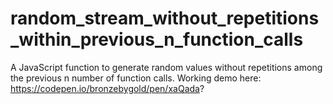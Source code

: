 # random_stream_without_repetitions_within_previous_n_function_calls
A JavaScript function to generate random values without repetitions among the previous n number of function calls. Working demo here: https://codepen.io/bronzebygold/pen/xaQada?
